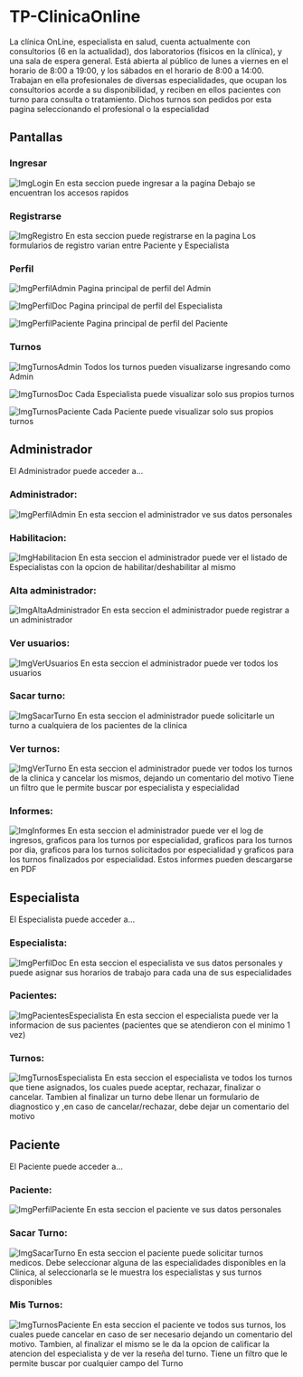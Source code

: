 # TP-ClinicaOnline

La clínica OnLine, especialista en salud, cuenta actualmente con consultorios (6 en la actualidad),
dos laboratorios (físicos en la clínica), y una sala de espera general. Está abierta al público de lunes a
viernes en el horario de 8:00 a 19:00, y los sábados en el horario de 8:00 a 14:00.
Trabajan en ella profesionales de diversas especialidades, que ocupan los consultorios acorde a su
disponibilidad, y reciben en ellos pacientes con turno para consulta o tratamiento. Dichos turnos son
pedidos por esta pagina seleccionando el profesional o la especialidad

## Pantallas

### Ingresar
![ImgLogin](./ImgReadme/login.png)
En esta seccion puede ingresar a la pagina
Debajo se encuentran los accesos rapidos

### Registrarse
![ImgRegistro](./ImgReadme/registro.png)
En esta seccion puede registrarse en la pagina
Los formularios de registro varian entre Paciente y Especialista

### Perfil
![ImgPerfilAdmin](./ImgReadme/perfilA.png)
Pagina principal de perfil del Admin

![ImgPerfilDoc](./ImgReadme/perfilD.png)
Pagina principal de perfil del Especialista

![ImgPerfilPaciente](./ImgReadme/perfilP.png)
Pagina principal de perfil del Paciente

### Turnos
![ImgTurnosAdmin](./ImgReadme/turnosAdmin.png)
Todos los turnos pueden visualizarse ingresando como Admin

![ImgTurnosDoc](./ImgReadme/turnosDoc.png)
Cada Especialista puede visualizar solo sus propios turnos

![ImgTurnosPaciente](./ImgReadme/turnosPaciente.png)
Cada Paciente puede visualizar solo sus propios turnos


## Administrador
El Administrador puede acceder a...

### Administrador:
![ImgPerfilAdmin](./ImgReadme/perfilA.png)
En esta seccion el administrador ve sus datos personales

### Habilitacion:
![ImgHabilitacion](./ImgReadme/habilitacionA.png)
En esta seccion el administrador puede ver el listado de Especialistas con la opcion de habilitar/deshabilitar al mismo

### Alta administrador:
![ImgAltaAdministrador](./ImgReadme/altaAdmin.png)
En esta seccion el administrador puede registrar a un administrador

### Ver usuarios:
![ImgVerUsuarios](./ImgReadme/verUsuariosA.png)
En esta seccion el administrador puede ver todos los usuarios

### Sacar turno:
![ImgSacarTurno](./ImgReadme/sacarTurnoA.png)
En esta seccion el administrador puede solicitarle un turno a cualquiera de los pacientes de la clinica

### Ver turnos:
![ImgVerTurno](./ImgReadme/verTurnosA.png)
En esta seccion el administrador puede ver todos los turnos de la clinica y cancelar los mismos, dejando un comentario del motivo
Tiene un filtro que le permite buscar por especialista y especialidad

### Informes:
![ImgInformes](./ImgReadme/informes.png)
En esta seccion el administrador puede ver el log de ingresos, graficos para los turnos por especialidad, graficos para los turnos por dia, graficos para los turnos solicitados por especialidad y graficos para los turnos finalizados por especialidad. Estos informes pueden descargarse en PDF


## Especialista
El Especialista puede acceder a...

### Especialista:
![ImgPerfilDoc](./ImgReadme/perfilD.png)
En esta seccion el especialista ve sus datos personales y puede asignar sus horarios de trabajo para cada una de sus especialidades

### Pacientes:
![ImgPacientesEspecialista](./ImgReadme/pacientesDoc.png)
En esta seccion el especialista puede ver la informacion de sus pacientes (pacientes que se atendieron con el minimo 1 vez)

### Turnos:
![ImgTurnosEspecialista](./ImgReadme/turnosDoc.png)
En esta seccion el especialista ve todos los turnos que tiene asignados, los cuales puede aceptar, rechazar, finalizar o cancelar.
Tambien al finalizar un turno debe llenar un formulario de diagnostico y ,en caso de cancelar/rechazar, debe dejar un comentario del motivo


## Paciente
El Paciente puede acceder a...

### Paciente:
![ImgPerfilPaciente](./ImgReadme/perfilP.png)
En esta seccion el paciente ve sus datos personales

### Sacar Turno:
![ImgSacarTurno](./ImgReadme/sacarTurnoP.png)
En esta seccion el paciente puede solicitar turnos medicos. Debe seleccionar alguna de las especialidades disponibles en la Clinica, al seleccionarla se le muestra los especialistas y sus turnos disponibles

### Mis Turnos:
![ImgTurnosPaciente](./ImgReadme/turnosPaciente.png)
En esta seccion el paciente ve todos sus turnos, los cuales puede cancelar en caso de ser necesario dejando un comentario del motivo. Tambien, al finalizar el mismo se le da la opcion de calificar la atencion del especialista y de ver la reseña del turno.
Tiene un filtro que le permite buscar por cualquier campo del Turno
